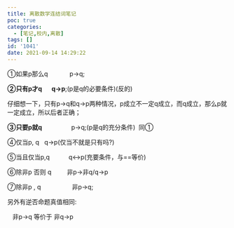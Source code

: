 ```yaml
---
title: 离散数学连结词笔记
poc: true
categories:
  - [笔记,校内,离散]
tags: []
id: '1041'
date: 2021-09-14 14:29:22
---
```


①如果p那么q         　p->q;

**②只有p才q** 　 **q->p**;(p是q的必要条件)(反的)

仔细想一下，只有p->q和q->p两种情况，p成立不一定q成立，而q成立，那么p就一定成立，所以后者正确；

**③只要p就q**                 p->q;(p是q的充分条件)  同①

④仅当p, q   q->p(仅当不就是只有吗?)

⑤当且仅当p,q           q<->p(充要条件，与==等价)

⑥除非p 否则 q         非p->非q/q->p

⑦除非p , q                  非p->q;

另外有逆否命题真值相同:

   非p->q 等价于 非q->p